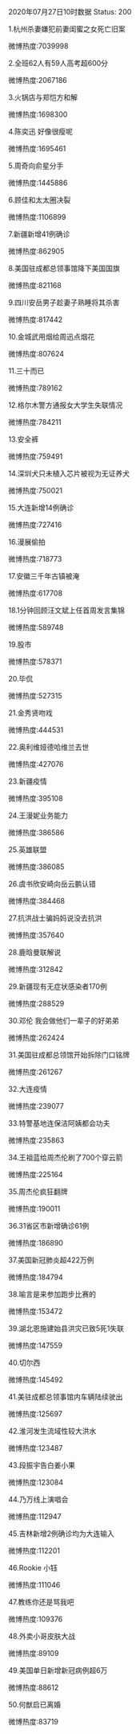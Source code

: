 2020年07月27日10时数据
Status: 200

1.杭州杀妻嫌犯前妻闺蜜之女死亡旧案

微博热度:7039998

2.全班62人有59人高考超600分

微博热度:2067186

3.火锅店与郑恺方和解

微博热度:1698300

4.陈奕迅 好像很瘦呢

微博热度:1695461

5.周奇向俞星分手

微博热度:1445886

6.顾佳和太太圈决裂

微博热度:1106899

7.新疆新增41例确诊

微博热度:862905

8.美国驻成都总领事馆降下美国国旗

微博热度:821168

9.四川安岳男子趁妻子熟睡将其杀害

微博热度:817442

10.金城武用烟给周迅点烟花

微博热度:807624

11.三十而已

微博热度:789162

12.格尔木警方通报女大学生失联情况

微博热度:784211

13.安全裤

微博热度:759491

14.深圳犬只未植入芯片被视为无证养犬

微博热度:750021

15.大连新增14例确诊

微博热度:727416

16.漫展偷拍

微博热度:718773

17.安徽三千年古镇被淹

微博热度:617708

18.1分钟回顾汪文斌上任首周发言集锦

微博热度:589748

19.股市

微博热度:578371

20.毕侃

微博热度:527315

21.金秀贤吻戏

微博热度:444531

22.奥利维娅德哈维兰去世

微博热度:427076

23.新疆疫情

微博热度:395108

24.王漫妮业务能力

微博热度:386586

25.英雄联盟

微博热度:386085

26.虞书欣安崎向岳云鹏认错

微博热度:384468

27.抗洪战士骗妈妈说没去抗洪

微博热度:357640

28.鹿晗曼联解说

微博热度:312842

29.新疆现有无症状感染者170例

微博热度:288529

30.邓伦 我会做他们一辈子的好弟弟

微博热度:262424

31.美国驻成都总领馆开始拆除门口铭牌

微博热度:261267

32.大连疫情

微博热度:239077

33.特警基地连保洁阿姨都会功夫

微博热度:235863

34.王祖蓝给周杰伦刷了700个穿云箭

微博热度:225164

35.周杰伦疯狂翻牌

微博热度:190011

36.31省区市新增确诊61例

微博热度:186890

37.美国新冠肺炎超422万例

微博热度:184794

38.喻言是来参加跑步比赛的

微博热度:153472

39.湖北恩施建始县洪灾已致5死1失联

微博热度:147559

40.切尔西

微博热度:145492

41.美驻成都总领事馆内车辆陆续驶出

微博热度:125697

42.淮河发生流域性较大洪水

微博热度:123487

43.段振宇告白姜小果

微博热度:123084

44.乃万线上演唱会

微博热度:112947

45.吉林新增2例确诊均为大连输入

微博热度:112201

46.Rookie 小钰

微博热度:111046

47.教练你还是骂我吧

微博热度:109376

48.外卖小哥皮肤大战

微博热度:89109

49.美国单日新增新冠病例超6万

微博热度:88612

50.何猷启已离婚

微博热度:83719

